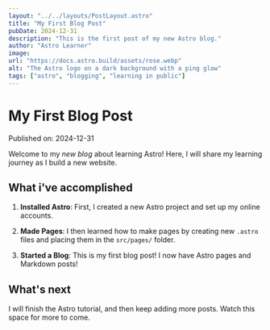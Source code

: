 ```yaml
---
layout: "../../layouts/PostLayout.astro"
title: "My First Blog Post"
pubDate: 2024-12-31
description: "This is the first post of my new Astro blog."
author: "Astro Learner"
image:
url: "https://docs.astro.build/assets/rose.webp"
alt: "The Astro logo on a dark background with a ping glow"
tags: ["astro", "blogging", "learning in public"]
---
```


# My First Blog Post

Published on: 2024-12-31

Welcome to my _new blog_ about learning Astro! Here, I will share my learning journey as I build a new website.

## What i've accomplished

1. **Installed Astro**: First, I created a new Astro project and set up my online accounts.

2. **Made Pages**: I then learned how to make pages by creating new `.astro` files and placing them in the `src/pages/` folder.

3. **Started a Blog**: This is my first blog post! I now have Astro pages and Markdown posts!

## What's next

I will finish the Astro tutorial, and then keep adding more posts. Watch this space for more to come.
